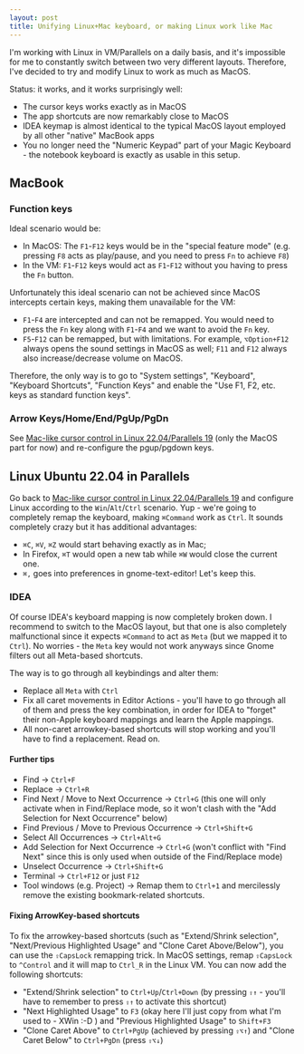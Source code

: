 ```yaml
---
layout: post
title: Unifying Linux+Mac keyboard, or making Linux work like Mac
---
```


I'm working with Linux in VM/Parallels on a daily basis, and it's impossible for me to constantly switch
between two very different layouts. Therefore, I've decided to try and modify Linux to work as much as MacOS.

Status: it works, and it works surprisingly well:

* The cursor keys works exactly as in MacOS
* The app shortcuts are now remarkably close to MacOS
* IDEA keymap is almost identical to the typical MacOS layout employed by all other "native" MacBook apps
* You no longer need the "Numeric Keypad" part of your Magic Keyboard - the notebook keyboard is exactly as usable in this setup.

## MacBook

### Function keys

Ideal scenario would be:

* In MacOS: The `F1`-`F12` keys would be in the "special feature mode" (e.g. pressing `F8` acts as play/pause, and you need to press `Fn` to achieve `F8`)
* In the VM: `F1`-`F12` keys would act as `F1`-`F12` without you having to press the `Fn` button.

Unfortunately this ideal scenario can not be achieved since MacOS intercepts certain keys, making them unavailable for the VM:

* `F1`-`F4` are intercepted and can not be remapped. You would need to press the `Fn` key along with `F1`-`F4` and we want to avoid the `Fn` key.
* `F5`-`F12` can be remapped, but with limitations. For example, `⌥Option+F12` always opens the sound settings in MacOS as well; `F11` and `F12` always also
  increase/decrease volume on MacOS.

Therefore, the only way is to go to "System settings", "Keyboard", "Keyboard Shortcuts", "Function Keys"
and enable the "Use F1, F2, etc. keys as standard function keys".

### Arrow Keys/Home/End/PgUp/PgDn

See [Mac-like cursor control in Linux 22.04/Parallels 19](../mac-like-cursor-control-in-linux/) (only the MacOS part for now)
and re-configure the pgup/pgdown keys.

## Linux Ubuntu 22.04 in Parallels

Go back to [Mac-like cursor control in Linux 22.04/Parallels 19](../mac-like-cursor-control-in-linux/) and configure Linux according to the
`Win`/`Alt`/`Ctrl` scenario. Yup - we're going to completely remap the keyboard, making `⌘Command` work as `Ctrl`.
It sounds completely crazy but it has additional advantages:

* `⌘C`, `⌘V`, `⌘Z` would start behaving exactly as in Mac;
* In Firefox, `⌘T` would open a new tab while `⌘W` would close the current one.
* `⌘,` goes into preferences in gnome-text-editor! Let's keep this.

### IDEA

Of course IDEA's keyboard mapping is now completely broken down. I recommend to switch to the MacOS
layout, but that one is also completely malfunctional since it expects `⌘Command` to act as `Meta` (but we mapped it to `Ctrl`).
No worries - the `Meta` key would not work anyways since Gnome filters out all Meta-based shortcuts.

The way is to go through all keybindings and alter them:

* Replace all `Meta` with `Ctrl`
* Fix all caret movements in Editor Actions - you'll have to go through all of them and press the key combination,
  in order for IDEA to "forget" their non-Apple keyboard mappings and learn the Apple mappings.
* All non-caret arrowkey-based shortcuts will stop working and you'll have to find a replacement. Read on.

#### Further tips

* Find -> `Ctrl+F`
* Replace -> `Ctrl+R`
* Find Next / Move to Next Occurrence -> `Ctrl+G` (this one will only activate when in Find/Replace mode, so it won't clash with the "Add Selection for Next Occurrence" below)
* Find Previous / Move to Previous Occurrence -> `Ctrl+Shift+G`
* Select All Occurrences -> `Ctrl+Alt+G`
* Add Selection for Next Occurrence -> `Ctrl+G` (won't conflict with "Find Next" since this is only used when outside of the Find/Replace mode)
* Unselect Occurrence -> `Ctrl+Shift+G`
* Terminal -> `Ctrl+F12` or just `F12`
* Tool windows (e.g. Project) -> Remap them to `Ctrl+1` and mercilessly remove the existing bookmark-related shortcuts.

#### Fixing ArrowKey-based shortcuts

To fix the arrowkey-based shortcuts (such as "Extend/Shrink selection", "Next/Previous Highlighted Usage" and "Clone Caret Above/Below"),
you can use the `⇪CapsLock` remapping trick. In MacOS settings, remap `⇪CapsLock` to `^Control` and it will map to `Ctrl_R` in the Linux VM.
You can now add the following shortcuts:

* "Extend/Shrink selection" to `Ctrl+Up`/`Ctrl+Down` (by pressing `⇪↑` - you'll have to remember to press `⇪↑` to activate this shortcut)
* "Next Highlighted Usage" to `F3` (okay here I'll just copy from what I'm used to - XWin :-D ) and "Previous Highlighted Usage" to `Shift+F3`
* "Clone Caret Above" to `Ctrl+PgUp` (achieved by pressing `⇪⌥↑`) and "Clone Caret Below" to `Ctrl+PgDn` (press `⇪⌥↓`)
